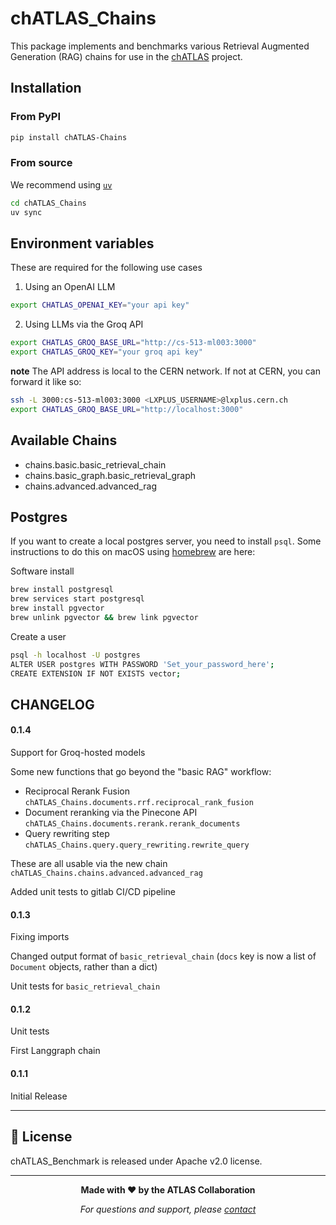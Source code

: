 
# chATLAS_Chains

This package implements and benchmarks various Retrieval Augmented Generation (RAG) chains for use in the [chATLAS](https://chatlas-flask-chatlas.app.cern.ch) project.

## Installation

### From PyPI

```bash
pip install chATLAS-Chains
```

### From source

We recommend using [`uv`](https://docs.astral.sh/uv/)
```bash
cd chATLAS_Chains
uv sync
```

## Environment variables

These are required for the following use cases

1. Using an OpenAI LLM
```bash
export CHATLAS_OPENAI_KEY="your api key"
```

2. Using LLMs via the Groq API
```bash
export CHATLAS_GROQ_BASE_URL="http://cs-513-ml003:3000"
export CHATLAS_GROQ_KEY="your groq api key"
```

**note** The API address is local to the CERN network. If not at CERN, you can forward it like so:
```bash
ssh -L 3000:cs-513-ml003:3000 <LXPLUS_USERNAME>@lxplus.cern.ch
export CHATLAS_GROQ_BASE_URL="http://localhost:3000"
```

## Available Chains
- chains.basic.basic_retrieval_chain
- chains.basic_graph.basic_retrieval_graph
- chains.advanced.advanced_rag

## Postgres

If you want to create a local postgres server, you need to install `psql`. Some instructions to do this on macOS using [homebrew](https://brew.sh) are here:

Software install
```bash
brew install postgresql
brew services start postgresql
brew install pgvector
brew unlink pgvector && brew link pgvector
```

Create a user
```bash
psql -h localhost -U postgres
ALTER USER postgres WITH PASSWORD 'Set_your_password_here';
CREATE EXTENSION IF NOT EXISTS vector;
```
## CHANGELOG

#### 0.1.4

Support for Groq-hosted models

Some new functions that go beyond the "basic RAG" workflow:
- Reciprocal Rerank Fusion `chATLAS_Chains.documents.rrf.reciprocal_rank_fusion`
- Document reranking via the Pinecone API `chATLAS_Chains.documents.rerank.rerank_documents`
- Query rewriting step `chATLAS_Chains.query.query_rewriting.rewrite_query`

These are all usable via the new chain `chATLAS_Chains.chains.advanced.advanced_rag`

Added unit tests to gitlab CI/CD pipeline

#### 0.1.3

Fixing imports

Changed output format of `basic_retrieval_chain` (`docs` key is now a list of `Document` objects, rather than a dict)

Unit tests for `basic_retrieval_chain`

#### 0.1.2

Unit tests

First Langgraph chain

#### 0.1.1

Initial Release

---
## 📄 License

chATLAS_Benchmark is released under Apache v2.0 license.

---

<div align="center">

**Made with ❤️ by the ATLAS Collaboration**

*For questions and support, please [contact](mailto:joseph.caimin.egan@cern.ch)*

</div>